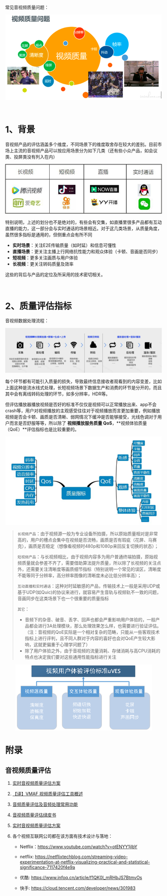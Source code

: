 常见音视频质量问题：

<div align="center"><img src="imgs/音视频质量问题.png" alt="音视频质量问题" style="zoom:100%;" /></div>

​      

# 1、背景

音视频产品的评估涵盖多个维度，不同场景下的维度取舍存在较大的差别。目前市场上主流的音视频产品可以按应用场景分为如下几类（还有些小众产品，如会议类、投屏类没有列入在内）

<div align="center"><img src="imgs/音视频产品.png" alt="主流音视频产品" style="zoom:100%;" /></div>

特别说明，上述的划分也不是绝对的，有些会有交集，如直播里很多产品都有互动直播的能力，这一部分会与实时通话的场景相近。对于这几类场景，从质量角度，虽然很多指标是通用的，但侧重点会有所不同

* **实时场景**：关注E2E传输质量（如时延）和信息可懂性
* **直播场景**：更关注主播上行网络抗性能力和观众体验（卡顿、音画是否同步）
* **短视频**：更多关注画质与用户体验
* **长视频**：更关注转码质量及效率

这些的背后与产品的定位及所采用的技术密切相关。

​              

# 2、质量评估指标

音视频数据处理流程：

  <div align="align"><img src="imgs/音视频加工流程1.png" alt="音视频加工流程1" style="zoom:100%;" /></div>

每个环节都有可能引入质量的损失，导致最终信息接收者观看到的内容变差，比如上面这种是流水线式处理，长短视频场景下数据生产和消费的环节是分开的，而且其中会有离线转码处理的环节，如多分辨率，HDR等。

但评估播放器播放视频是否好的标准不仅仅是视频可以正常播放出来、app不会crash等，用户对视频播放的主观感受往往对于视频播放而言更加重要，例如播放视频是否会卡顿、画质是否清晰、弱网情况下缓冲是否能够接受，光线色调对于用户而言是否舒服等等，所以除了 **视频播放服务质量 QoS**，**视频体验质量（QoE）**评估指标也是比较重要的。

<div align="center"><img src="imgs/音视频质量指标.png" alt="音视频质量指标" style="zoom:100%;" /></div>

> `长视频产品`：由于视频源一般为专业设备所拍摄，所以原始质量相对是非常高的，用户的槽点会集中在视频是否流畅，画质是否有瑕疵（花屏、马赛克），画质是否稳定（想像看视频时480p和1080p来回反复切换的状态）；
>
> `短视频产品`：与长视频相比，由于视频内容多为用户普通终端拍摄，原始视频质量就会参差不齐了，需要借助算法提升质量，所以除了长视频的关注点外，还需要关注清晰度等画质细节指标（特别说明一个常见的误区，清晰度不能等同于分辨率，高分辨率图像的清晰度未必比低分辨率高）；
>
> `互动直播和实时通话`：这种对时延敏感的产品，传输技术上一般是采用UDP或基于UDP(如Quic)的协议来进行，就容易产生音轨与视频轨不一致的问题，音画同步在这类场景下也一个很重要的质量指标
>
> `其它`：
>
> * 音频下的杂音、破音、丢字、回声也都会严重影响用户体验的，一般产品都会进行3A处理模块，那么处理效果怎么样，也需要进行验证评估。（注：音视频的QoE实际是一个相对复杂的范畴，只能从一些客观技术指标上进行评判，且不同人群对于内容的喜好也会对QoE产生较大影响，这就更偏重于心理学问题了）
> * 除了用户体验之外，由于音视频的流量消耗、存储消耗与高CPU消耗的特点也决定我们要对这些通用性能指标进行关注

<div align="center"><img src="imgs/视频QoE评价标准.png" alt="视频QoE评价标准" style="zoom:100%;" /></div>















# 附录

  

## 音视频质量评估 

1. [实时音视频质量评估方案](https://mp.weixin.qq.com/s?__biz=MzAwNjEzMDUyNw==&mid=2650202543&idx=1&sn=65f42e59f7afc3b53753e3cba5a2f29c&chksm=83105f9fb467d6894f25be51daed01886a749c6994338e733ef75815eebd15e121b78323c279&mpshare=1&scene=1&srcid=10224nDtVdwP494ejEmuty7k&sharer_sharetime=1603374598308&sharer_shareid=5693249149c76b6ac4af03e273e0edd2&version=3.0.31.2308&platform=mac&rd2werd=1#wechat_redirect)
2. [【译】VMAF 视频质量评估工具概述](https://www.jackpu.com/vmaf-the-journey-continues/)
3. [音频质量评估及音频处理常用功能](https://testerhome.com/topics/25054)
4. [音视频质量评估绿皮书](https://cloud.tencent.com/developer/article/1427161)
5. [实时音视频质量评估方案](https://ontheway.cool/skills/others/test-audio-video.html)
5. 各个视频互联网公司都在该方面有技术设计与落地：

   - Netflix：https://www.youtube.com/watch?v=otENYY1jIbY 

   - netflix: https://netflixtechblog.com/streaming-video-experimentation-at-netflix-visualizing-practical-and-statistical-significance-7117420f4e9a

   - 优酷: https://www.infoq.cn/article/f1QK0I_mRHbJS7BtmvOs

   - 快手: https://cloud.tencent.com/developer/news/301983 






